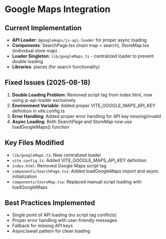 # Google Maps Integration

## Current Implementation
- **API Loader**: `@googlemaps/js-api-loader` for proper async loading
- **Components**: SearchPage.tsx (main map + search), StoreMap.tsx (individual store map)
- **Loader Singleton**: `lib/googleMaps.ts` - centralized loader to prevent double loading
- **Libraries**: places (for search functionality)

## Fixed Issues (2025-08-18)
1. **Double Loading Problem**: Removed script tag from index.html, now using js-api-loader exclusively
2. **Environment Variable**: Added proper VITE_GOOGLE_MAPS_API_KEY definition in vite.config.ts
3. **Error Handling**: Added proper error handling for API key missing/invalid
4. **Async Loading**: Both SearchPage and StoreMap now use loadGoogleMaps() function

## Key Files Modified
- `lib/googleMaps.ts`: New centralized loader
- `vite.config.ts`: Added VITE_GOOGLE_MAPS_API_KEY definition
- `index.html`: Removed Google Maps script tag
- `components/SearchPage.tsx`: Added loadGoogleMaps import and async initialization
- `components/StoreMap.tsx`: Replaced manual script loading with loadGoogleMaps

## Best Practices Implemented
- Single point of API loading (no script tag conflicts)
- Proper error handling with user-friendly messages
- Fallback for missing API keys
- Async/await pattern for clean loading